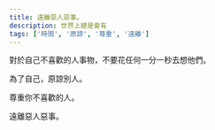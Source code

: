 ```yaml
---
title: 遠離惡人惡事。
description: 世界上總是會有
tags: ['時間', '原諒', '尊重', '遠離']
---
```

對於自己不喜歡的人事物，不要花任何一分一秒去想他們。

為了自己，原諒別人。

尊重你不喜歡的人。

遠離惡人惡事。
